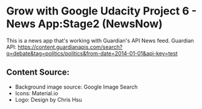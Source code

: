 # Grow with Google Udacity Project 6 - News App:Stage2 (NewsNow)
This is a news app that's working with Guardian's API News feed.
Guardian API: https://content.guardianapis.com/search?q=debate&tag=politics/politics&from-date=2014-01-01&api-key=test

## Content Source:
- Background image source: Google Image Search
- Icons: Material.io
- Logo: Design by Chris Hsu

